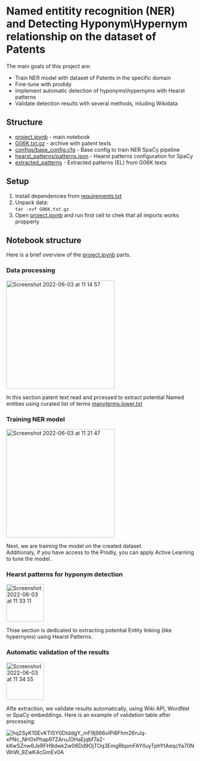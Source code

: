 # Named entitity recognition (NER) and Detecting Hyponym\Hypernym relationship on the dataset of Patents

The main goals of this project are:
- Train NER model with dataset of Patents in the specific domain
- Fine-tune with prodidy 
- Implement automatic detection of hyponyms\hypernyms with Hearst patterns
- Validate detection results with several methods, inluding Wikidata

## Structure
- [project.ipynb](./project.ipynb) - main notebook
- [G06K.txt.gz](./G06K.txt.gz) - archive with patent texts
- [configs/base_config.cfg](./configs/base_config.cfg) - Base config to train NER SpaCy pipeline
- [hearst_patterns/patterns.json](./hearst_patterns/patterns.json) - Hearst patterns configuration for SpaCy
- [extracted_patterns](./extracted_patterns) - Extracted patterns (EL) from G06K texts

## Setup
1) Install dependencies from [requirements.txt](./requirements.txt)
2) Unpack data:  
`tar -xvf G06K.txt.gz`
3) Open [project.ipynb](./project.ipynb) and run first cell to chek that all imports works propperly
## Notebook structure
Here is a brief overview of the [project.ipynb](./project.ipynb) parts.
### Data processing
<p align="left">
<img width="288" alt="Screenshot 2022-06-03 at 11 14 57" src="https://user-images.githubusercontent.com/13486777/171825899-a2840718-a1b3-4b7b-817a-6655eca3e334.png">
</p> 

In this section patent text read and prcessed to extract potential Named entities using curated list of terms [manyterms.lower.txt](./manyterms.lower.txt)



### Training NER model
<p align="left">
<img width="288" alt="Screenshot 2022-06-03 at 11 21 47" src="https://user-images.githubusercontent.com/13486777/171827126-9f090a9b-88c1-4f07-a77a-abd2ded36a3c.png">
</p> 

Next, we are training the model on the created dataset.  
Additionaly, if you have access to the Prodiy, you can apply Active Learning to tune the model. 

### Hearst patterns for hyponym detection
<p align="left">
<img height="100" alt="Screenshot 2022-06-03 at 11 33 11" src="https://user-images.githubusercontent.com/13486777/171829037-4c3fbd3c-a4be-4e0a-b6f9-2a866b64bc30.png">
</p> 
Thise section is dedicated to extracting potential Entity linking (like hypernyms) using Hearst Patterns.

### Automatic validation of the results
<p align="left">
<img height="100" alt="Screenshot 2022-06-03 at 11 34 55" src="https://user-images.githubusercontent.com/13486777/171829378-7bfd461d-d702-414e-a29d-f04bafd4e22e.png">
</p> 
Afte extraction, we validate results automatically, using Wiki API, WordNet or SpaCy embeddings. Here is an example of validation table after processing:

![hq2SyK1SEvKTISY0DtddgY_mF9j966vIPi8Fhm26nJq-xPNc_NH0xPhap97ZAruJOHaEjqbf7a2-kKwSZnw6JeRFH9dwk2w06Dd9OjTOq3EmgRbpmFAYIIuyTphYtAeqcYa70NWnW_9ZwK4cGmEv0A](https://user-images.githubusercontent.com/13486777/171829683-9071bfea-6aea-474d-bb08-59559703d70b.png)

<!-- ---

## 🫡 Thanks  -->

